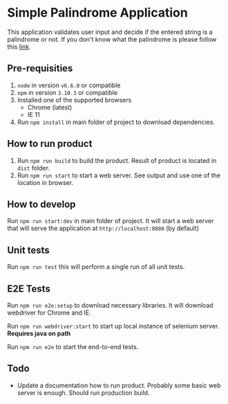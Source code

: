 # Simple Palindrome Application 
This application validates user input and decide if the entered string is a palindrome or not. If you don't know what the palindrome is please follow this [link](https://en.wikipedia.org/wiki/Palindrome).

## Pre-requisities
1. `node` in version `v6.6.0` or compatible
2. `npm` in version `3.10.3` or compatible
3. Installed one of the supported browsers
    - Chrome (latest)
    - IE 11
5. Run `npm install` in main folder of project to download dependencies.

## How to run product
1. Run `npm run build` to build the product. Result of product is located in `dist` folder.
2. Run `npm run start` to start a web server. See output and use one of the location in browser.

## How to develop
Run `npm run start:dev` in main folder of project. It will start a web server that will serve the application at `http://localhost:8080` (by default)

## Unit tests
Run `npm run test` this will perform a single run of all unit tests.

## E2E Tests
Run `npm run e2e:setup` to download necessary libraries. It will download webdriver for Chrome and IE.

Run `npm run webdriver:start` to start up local instance of selenium server. **Requires java on path**

Run `npm run e2e` to start the end-to-end tests.

## Todo
- Update a documentation how to run product. Probably some basic web server is enough. Should run production build.
